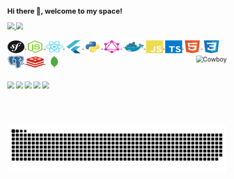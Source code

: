 ### Hi there 👋, welcome to my space!
<div>
  <a href="https://github.com/brunorafaeI">
  <img height="180em" src="https://github-readme-stats.vercel.app/api?username=brunorafaeI&show_icons=true&theme=tokyonight&include_all_commits=true&count_private=true"/>
  <img height="180em" src="https://github-readme-stats.vercel.app/api/top-langs/?username=brunorafaeI&layout=compact&langs_count=7&theme=tokyonight"/>
</div>
<div style="display: inline_block"><br>
  <img align="center" alt="Symfony" height="30" width="40" src="https://raw.githubusercontent.com/devicons/devicon/master/icons/symfony/symfony-original.svg">
  <img align="center" alt="Symfony" height="30" width="40" src="https://raw.githubusercontent.com/devicons/devicon/master/icons/nodejs/nodejs-original.svg">
  <img align="center" alt="Reactjs" height="30" width="40" src="https://raw.githubusercontent.com/devicons/devicon/master/icons/react/react-original.svg">
  <img align="center" alt="Flutter" height="30" width="40" src="https://raw.githubusercontent.com/devicons/devicon/master/icons/flutter/flutter-original.svg">
  <img align="center" alt="Python" height="30" width="40" src="https://raw.githubusercontent.com/devicons/devicon/master/icons/python/python-original.svg">
  <img align="center" alt="Python" height="30" width="40" src="https://raw.githubusercontent.com/devicons/devicon/master/icons/graphql/graphql-plain.svg">
  <img align="center" alt="Csharp" height="40" width="50" src="https://raw.githubusercontent.com/devicons/devicon/master/icons/docker/docker-original.svg">
  <img align="center" alt="Javascript" height="30" width="40" src="https://raw.githubusercontent.com/devicons/devicon/master/icons/javascript/javascript-plain.svg">
  <img align="center" alt="Typescript" height="30" width="40" src="https://raw.githubusercontent.com/devicons/devicon/master/icons/typescript/typescript-plain.svg">
  <img align="center" alt="HTML" height="30" width="40" src="https://raw.githubusercontent.com/devicons/devicon/master/icons/html5/html5-original.svg">
  <img align="center" alt="CSS" height="30" width="40" src="https://raw.githubusercontent.com/devicons/devicon/master/icons/css3/css3-original.svg">
  
  <!-- BDD -->
  <img align="center" alt="CSS" height="30" width="40" src="https://raw.githubusercontent.com/devicons/devicon/master/icons/postgresql/postgresql-plain.svg">  
  <img align="center" alt="CSS" height="30" width="40" src="https://raw.githubusercontent.com/devicons/devicon/master/icons/redis/redis-plain.svg">
  <img align="center" alt="CSS" height="30" width="40" src="https://raw.githubusercontent.com/devicons/devicon/master/icons/mongodb/mongodb-plain.svg">
  
  <!-- GIF -->
  <!-- <img align="right" alt="Cowboy"  height="160" src="https://giphy.com/static/img/error_pages/crying-cowbow-emoji.gif"> -->
  <img align="right" alt="Cowboy"  height="160" src="https://i.giphy.com/media/JTV1xv9aadY3YLwEfy/200w.webp">

</div>
  
  ##
 
<div>
  <a href="https://www.youtube.com/channel/UCoXixNvW50UYDAKm3ZYEvlA" target="_blank"><img src="https://img.shields.io/badge/YouTube-FF0000?style=for-the-badge&logo=youtube&logoColor=white" target="_blank"></a>
  <a href="https://instagram.com/brunorafaelap" target="_blank"><img src="https://img.shields.io/badge/-Instagram-%23E4405F?style=for-the-badge&logo=instagram&logoColor=white" target="_blank"></a>
 	<a href="https://www.twitch.tv/brunorafaelap" target="_blank"><img src="https://img.shields.io/badge/Twitch-9146FF?style=for-the-badge&logo=twitch&logoColor=white" target="_blank"></a>
  <a href = "mailto:brunorafaelap@gmail.com"><img src="https://img.shields.io/badge/Gmail-D14836?style=for-the-badge&logo=gmail&logoColor=white" target="_blank"></a>
  <a href="https://www.linkedin.com/in/bruno-da-silva-305130134" target="_blank"><img src="https://img.shields.io/badge/-LinkedIn-%230077B5?style=for-the-badge&logo=linkedin&logoColor=white" target="_blank"></a>
 
 ![Snake animation](https://github.com/brunorafaeI/brunorafaeI/blob/output/github-contribution-grid-snake.svg)
 
</div>

